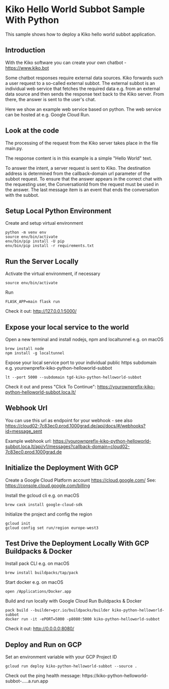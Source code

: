 # Kiko Hello World Subbot Sample With Python

This sample shows how to deploy a Kiko hello world subbot application.

## Introduction
With the Kiko software you can create your own chatbot - https://www.kiko.bot 

Some chatbot responses require external data sources. Kiko forwards such a user request to a so-called external subbot. 
The external subbot is an individual web service that fetches the required data e.g. from an external data source and then sends the response text back to the Kiko server. From there, the answer is sent to the user's chat.

Here we show an example web service based on python. 
The web service can be hosted at e.g. Google Cloud Run.

## Look at the code
The processing of the request from the Kiko server takes place in the file main.py.

The response content is in this example is a simple "Hello World" text.

To answer the intent, a server request is sent to Kiko.
The destination address is determined from the callback-domain url parameter of the subbot request.
To ensure that the answer appears in the correct chat with the requesting user, the ConversationId from the request must be used in the answer.
The last message item is an event that ends the conversation with the subbot.

## Setup Local Python Environment

Create and setup virtual environment
```
python -m venv env
source env/bin/activate
env/bin/pip install -U pip
env/bin/pip install -r requirements.txt
```

##  Run the Server Locally 

Activate the virtual environment, if necessary
```
source env/bin/activate
```

Run
```
FLASK_APP=main flask run
```
Check it out: http://127.0.0.1:5000/

## Expose your local service to the world

Open a new terminal and install nodejs, npm and localtunnel e.g. on macOS
```
brew install node
npm install -g localtunnel
```

Expose your local service port to your individual public https subdomain e.g. yourownprefix-kiko-python-helloworld-subbot
```
lt --port 5000 --subdomain tgd-kiko-python-helloworld-subbot
```
Check it out and press "Click To Continue": https://yourownprefix-kiko-python-helloworld-subbot.loca.lt/

## Webhook Url
You can use this url as endpoint for your webhook - see also https://cloud02-7c83ec0.prod.1000grad.de/api/docs/#/webhooks?id=message_sent

Example webhook url: https://yourownprefix-kiko-python-helloworld-subbot.loca.lt/api/v1/messages?callback-domain=cloud02-7c83ec0.prod.1000grad.de

## Initialize the Deployment With GCP

Create a Google Cloud Platform account https://cloud.google.com/
See: https://console.cloud.google.com/billing

Install the gcloud cli e.g. on macOS
```
brew cask install google-cloud-sdk
```

Initialize the project and config the region
```
gcloud init
gcloud config set run/region europe-west3
```
## Test Drive the Deployment Locally With GCP Buildpacks & Docker

Install pack CLI e.g. on macOS
```
brew install buildpacks/tap/pack
```

Start docker e.g. on macOS
```
open /Applications/Docker.app
```

Build and run locally with Google Cloud Run Buildpacks & Docker
```
pack build --builder=gcr.io/buildpacks/builder kiko-python-helloworld-subbot
docker run -it -ePORT=5000 -p8080:5000 kiko-python-helloworld-subbot
```
Check it out: http://0.0.0.0:8080/

## Deploy and Run on GCP

Set an environment variable with your GCP Project ID
```
gcloud run deploy kiko-python-helloworld-subbot --source .
```
Check out the ping health message: https://kiko-python-helloworld-subbot-.....a.run.app
